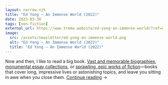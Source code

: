 ```yaml
---
layout: narrow.njk
title: "Ed Yong – An Immense World (2022)"
date: 2023-03-30
tags: [non-fiction]
external_url: https://www.trema.website/ed-yong-an-immense-world/?ref=daniel.pizza
image:
  src: /assets/newsletter/ed-yong-an-immense-world.png
  alt: "Ed Yong – An Immense World (2022)"
  title: "Ed Yong – An Immense World (2022)"
---
```


Now and then, I like to read a big book. [Vast and memorable biographies](https://www.trema.website/benjamin-moser-sontag-her-life-2019/?ref=daniel.pizza "Benjamin Moser on Susan Sontag"), [monumental essay collections](https://www.penguinrandomhouse.com/books/592315/a-little-devil-in-america-by-hanif-abdurraqib/?ref=daniel.pizza "A Little Devil in America by Hanif Abdurraqib"), or [sprawling, epic works of fiction](https://ta-nehisicoates.com/books/the-water-dancer/?ref=daniel.pizza "The Water Dancer by Ta-Nehisi Coates")—books that cover long, impressive lives or astonishing topics, and leave you sitting in awe when you close them. <a href="{{ external_url }}" title="Read my recommendation for An Immense World by Ed Yong" rel="external" target="_blank">Continue reading</a> →
